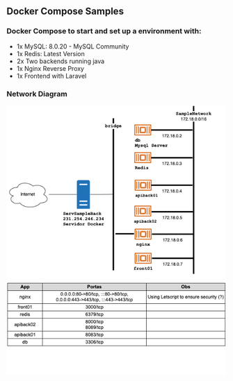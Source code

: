 ## Docker Compose Samples

### Docker Compose to start and set up a environment  with:

-  1x MySQL: 8.0.20 - MySQL Community 
-  1x Redis: Latest Version
-  2x Two backends running java
-  1x Nginx Reverse Proxy
-  1x Frontend with Laravel

### Network Diagram 

![Network](docker-env-sample.png "Network Diagram")
